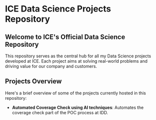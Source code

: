 # ICE Data Science Projects Repository

## Welcome to ICE's Official Data Science Repository

This repository serves as the central hub for all my Data Science projects developed at ICE. Each project aims at solving real-world problems and driving value for our company and customers.

## Projects Overview

Here's a brief overview of some of the projects currently hosted in this repository:

- **Automated Coverage Check using AI techniques**: Automates the coverage check part of the POC process at IDD.

